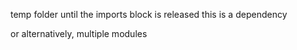 temp folder until the imports block is released
this is a dependency

or alternatively, multiple modules


